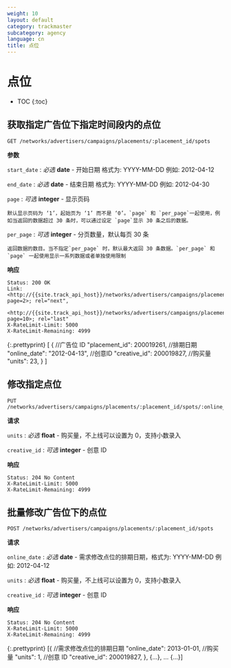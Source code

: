 ```yaml
---
weight: 10
layout: default
category: trackmaster
subcategory: agency
language: cn
title: 点位
---
```


# 点位

* TOC
{:toc}

## 获取指定广告位下指定时间段内的点位

    GET /networks/advertisers/campaigns/placements/:placement_id/spots

**参数**

`start_date`
: _必选_ **date** - 开始日期 格式为: YYYY-MM-DD 例如: 2012-04-12

`end_date`
: _必选_ **date** - 结束日期 格式为: YYYY-MM-DD 例如: 2012-04-30

`page`
: _可选_ **integer** - 显示页码

	默认显示页码为 ‘1’，起始页为 ‘1’ 而不是 ‘0’。`page` 和 `per_page`一起使用，例如当返回的数据超过 30 条时，可以通过设定 `page`显示 30 条之后的数据。

`per_page`
: _可选_ **integer** - 分页数量，默认每页 30 条

	返回数据的数目。当不指定`per_page` 时，默认最大返回 30 条数据。`per_page` 和 `page` 一起使用显示一系列数据或者单独使用限制

**响应**

    Status: 200 OK
    Link: <http://{{site.track_api_host}}/networks/advertisers/campaigns/placements/:placement_id/spots?page=2>; rel="next",
          <http://{{site.track_api_host}}/networks/advertisers/campaigns/placements/:placement_id/spots?page=10>; rel="last"
    X-RateLimit-Limit: 5000
    X-RateLimit-Remaining: 4999

{:.prettyprint}
    [
      {
        //广告位 ID
        "placement_id": 200019261,
        //排期日期
        "online_date": "2012-04-13",
        //创意ID
        "creative_id": 200019827,
        //购买量
        "units": 23,
      }
    ]

## 修改指定点位

    PUT /networks/advertisers/campaigns/placements/:placement_id/spots/:online_date

**请求**

`units`
: _必选_ **float** - 购买量，不上线可以设置为 0，支持小数录入

`creative_id`
: _可选_ **integer** - 创意 ID

**响应**

    Status: 204 No Content
    X-RateLimit-Limit: 5000
    X-RateLimit-Remaining: 4999

## 批量修改广告位下的点位

    POST /networks/advertisers/campaigns/placements/:placement_id/spots

**请求**

`online_date`
: _必选_ **date** - 需求修改点位的排期日期，格式为: YYYY-MM-DD 例如: 2012-04-12

`units`
: _必选_ **float** - 购买量，不上线可以设置为 0，支持小数录入

`creative_id`
: _可选_ **integer** - 创意 ID


**响应**

    Status: 204 No Content
    X-RateLimit-Limit: 5000
    X-RateLimit-Remaining: 4999

{:.prettyprint}
    [{
        //需求修改点位的排期日期
        "online_date": 2013-01-01,
        //购买量
        "units": 1,
        //创意 ID
        "creative_id": 200019827,
      },
     {...},
     ...
     {...}]
